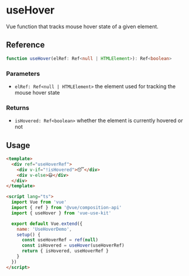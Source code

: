 # useHover

Vue function that tracks mouse hover state of a given element.

## Reference

```typescript
function useHover(elRef: Ref<null | HTMLElement>): Ref<boolean>
```

### Parameters

- `elRef: Ref<null | HTMLElement>` the element used for tracking the mouse hover state

### Returns

- `isHovered: Ref<boolean>` whether the element is currently hovered or not

## Usage

```html
<template>
  <div ref="useHoverRef">
    <div v-if="!isHovered">😴</div>
    <div v-else>😃</div>
  </div>
</template>

<script lang="ts">
  import Vue from 'vue'
  import { ref } from '@vue/composition-api'
  import { useHover } from 'vue-use-kit'

  export default Vue.extend({
    name: 'UseHoverDemo',
    setup() {
      const useHoverRef = ref(null)
      const isHovered = useHover(useHoverRef)
      return { isHovered, useHoverRef }
    }
  })
</script>
```
